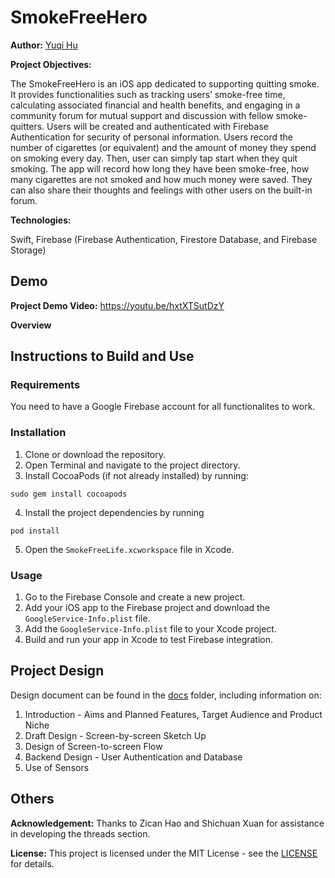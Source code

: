 # SmokeFreeHero

**Author:** [Yuqi Hu](https://www.linkedin.com/in/yuqihu1103/)

**Project Objectives:**

The SmokeFreeHero is an iOS app dedicated to supporting quitting smoke. It provides functionalities such as tracking users’ smoke-free time, calculating associated financial and health benefits, and engaging in a community forum for mutual support and discussion with fellow smoke-quitters. Users will be created and authenticated with Firebase Authentication for security of personal information. Users record the number of cigarettes (or equivalent) and the amount of money they spend on smoking every day. Then, user can simply tap start when they quit smoking. The app will record how long they have been smoke-free, how many cigarettes are not smoked and how much money were saved. They can also share their thoughts and feelings with other users on the built-in forum.

**Technologies:**

Swift, Firebase (Firebase Authentication, Firestore Database, and Firebase Storage)

## Demo

**Project Demo Video:** https://youtu.be/hxtXTSutDzY

**Overview**


## Instructions to Build and Use

### Requirements
You need to have a Google Firebase account for all functionalites to work.

### Installation

1. Clone or download the repository.
2. Open Terminal and navigate to the project directory.
3. Install CocoaPods (if not already installed) by running:
```
sudo gem install cocoapods
```
4. Install the project dependencies by running
```
pod install
```
5. Open the `SmokeFreeLife.xcworkspace` file in Xcode.

### Usage

1. Go to the Firebase Console and create a new project.
2. Add your iOS app to the Firebase project and download the `GoogleService-Info.plist` file.
3. Add the `GoogleService-Info.plist` file to your Xcode project.
4. Build and run your app in Xcode to test Firebase integration.

## Project Design

Design document can be found in the [docs](docs) folder, including information on:

1. Introduction - Aims and Planned Features, Target Audience and Product Niche
2. Draft Design - Screen-by-screen Sketch Up
3. Design of Screen-to-screen Flow
4. Backend Design - User Authentication and Database
5. Use of Sensors

## Others

**Acknowledgement:** Thanks to Zican Hao and Shichuan Xuan for assistance in developing the threads section.

**License:** This project is licensed under the MIT License - see the [LICENSE](LICENSE) for details.
